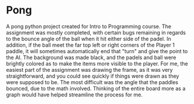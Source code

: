 # Pong
A pong python project created for Intro to Programming course. The assignment was mostly completed, with certain bugs remaining in regards to the bounce angle of the ball when it hit either side of the padel. In addition, if the ball meet the far top left or right corners of the Player 1 paddle, it will sometimes automatically end that "turn" and give the point to the AI. The background was made black, and the padels and ball were brightly colored as to make the items more visible to the player. For me, the easiest part of the assignment was drawing the frame, as it was very straightforward, and you could see quickly if things were drawn as they were supposed to be. The most difficult was the angle that the paddles bounced, due to the math involved. Thinking of the entire board more as a graph would have helped streamline the process for me.   
